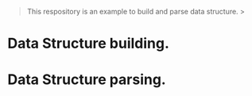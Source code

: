 >>>>>>>>>>>>>>>>>>>>>>>>>>>>>>>>>>>>>>>>>>>>>>>>>>>>>>>>>>>>>>>>>>>>>>>
>  This respository is an example to build and parse data structure.  >
>>>>>>>>>>>>>>>>>>>>>>>>>>>>>>>>>>>>>>>>>>>>>>>>>>>>>>>>>>>>>>>>>>>>>>>

# Data Structure building.

# Data Structure parsing.
